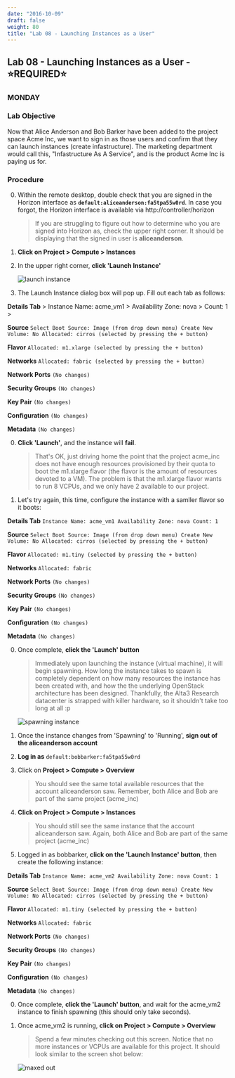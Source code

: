 ```yaml
---
date: "2016-10-09"
draft: false
weight: 80
title: "Lab 08 - Launching Instances as a User"
---
```


## Lab 08 - Launching Instances as a User - &#x2B50;REQUIRED&#x2B50;

### MONDAY

### Lab Objective

Now that Alice Anderson and Bob Barker have been added to the project space Acme Inc, we want to sign in as those users and confirm that they can launch instances (create infastructure). The marketing department would call this, "Infastructure As A Service", and is the product Acme Inc is paying us for.

### Procedure

0. Within the remote desktop, double check that you are signed in the Horizon interface as **`default:aliceanderson:fa5tpa55w0rd`**. In case you forgot, the Horizon interface is available via http://controller/horizon

    > If you are struggling to figure out how to determine who you are signed into Horizon as, check the upper right corner. It should be displaying that the signed in user is **aliceanderson**.
    
0. **Click on Project > Compute > Instances**

0. In the upper right corner, **click 'Launch Instance'** 

    ![launch instance](https://i.imgur.com/VbUQCtI.png)

0. The Launch Instance dialog box will pop up. Fill out each tab as follows:

**Details Tab**
    >
      Instance Name: acme_vm1
    >
      Availability Zone: nova
    >
      Count: 1
    >
    
 **Source**
    ```
    Select Boot Source: Image (from drop down menu)
    Create New Volume: No
    Allocated: cirros (selected by pressing the + button)
    ```
    
 **Flavor**
    ```
    Allocated: m1.xlarge (selected by pressing the + button)
    ```

 **Networks**
    ```
    Allocated: fabric (selected by pressing the + button)
    ```
    
 **Network Ports**
    ```
    (No changes)
    ```
    
 **Security Groups**
    ```
    (No changes)
    ```
    
 **Key Pair**
    ```
    (No changes)
    ```
    
 **Configuration**
    ```
    (No changes)
    ```
    
 **Metadata**
    ```
    (No changes)
    ```
    
0. **Click 'Launch'**, and the instance will **fail**. 

    > That's OK, just driving home the point that the project acme_inc does not have enough resources provisioned by their quota to boot the m1.xlarge flavor (the flavor is the amount of resources devoted to a VM). The problem is that the m1.xlarge flavor wants to run 8 VCPUs, and we only have 2 available to our project.

0. Let's try again, this time, configure the instance with a samller flavor so it boots:

 **Details Tab**
    ```
    Instance Name: acme_vm1
    Availability Zone: nova
    Count: 1
    ```
    
 **Source**
    ```
    Select Boot Source: Image (from drop down menu)
    Create New Volume: No
    Allocated: cirros (selected by pressing the + button)
    ```
    
 **Flavor**
    ```
    Allocated: m1.tiny (selected by pressing the + button)
    ```
    
 **Networks**
    ```
    Allocated: fabric
    ```
    
 **Network Ports**
    ```
    (No changes)
    ```
    
 **Security Groups**
    ```
    (No changes)
    ```
    
 **Key Pair**
    ```
    (No changes)
    ```
    
 **Configuration**
    ```
    (No changes)
    ```
    
 **Metadata**
    ```
    (No changes)
    ```

0. Once complete, **click the 'Launch' button**

    > Immediately upon launching the instance (virtual machine), it will begin spawning. How long the instance takes to spawn is completely dependent on how many resources the instance has been created with, and how the the underlying OpenStack architecture has been designed. Thankfully, the Alta3 Research datacenter is strapped with killer hardware, so it shouldn't take too long at all :p
    
    ![spawning instance](https://i.imgur.com/BDAjHqN.png)

0. Once the instance changes from 'Spawning' to 'Running', **sign out of the aliceanderson account**

0. **Log in as** `default:bobbarker:fa5tpa55w0rd`

0. Click on **Project > Compute > Overview**

    > You should see the same total available resources that the account aliceanderson saw. Remember, both Alice and Bob are part of the same project (acme_inc)

0. **Click on Project > Compute > Instances**

    > You should still see the same instance that the account aliceanderson saw. Again, both Alice and Bob are part of the same project (acme_inc)

0. Logged in as bobbarker, **click on the 'Launch Instance' button**, then create the following instance:

 **Details Tab**
    ```
    Instance Name: acme_vm2
    Availability Zone: nova
    Count: 1
    ```
    
 **Source**
    ```
    Select Boot Source: Image (from drop down menu)
    Create New Volume: No
    Allocated: cirros (selected by pressing the + button)
    ```
    
 **Flavor**
    ```
    Allocated: m1.tiny (selected by pressing the + button)
    ```
    
 **Networks**
    ```
    Allocated: fabric
    ```
    
 **Network Ports**
    ```
    (No changes)
    ```
    
 **Security Groups**
    ```
    (No changes)
    ```
    
 **Key Pair**
    ```
    (No changes)
    ```
    
 **Configuration**
    ```
    (No changes)
    ```
    
 **Metadata**
    ```
    (No changes)
    ```
    
0. Once complete, **click the 'Launch' button**, and wait for the acme_vm2 instance to finish spawning (this should only take seconds).


0. Once acme_vm2 is running, **click on Project > Compute > Overview**

    > Spend a few minutes checking out this screen. Notice that no more instances or VCPUs are available for this project. It should look similar to the screen shot below:

    ![maxed out](https://i.imgur.com/tO6uT7s.png)
